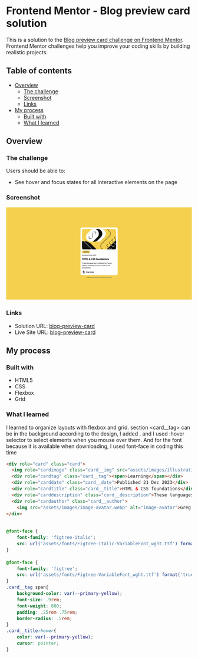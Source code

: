 # Frontend Mentor - Blog preview card solution

This is a solution to the [Blog preview card challenge on Frontend Mentor](https://www.frontendmentor.io/challenges/blog-preview-card-ckPaj01IcS). Frontend Mentor challenges help you improve your coding skills by building realistic projects. 

## Table of contents

- [Overview](#overview)
  - [The challenge](#the-challenge)
  - [Screenshot](#screenshot)
  - [Links](#links)
- [My process](#my-process)
  - [Built with](#built-with)
  - [What I learned](#what-i-learned)

## Overview

### The challenge

Users should be able to:

- See hover and focus states for all interactive elements on the page

### Screenshot

![](./screenshot.png)

### Links

- Solution URL: [blog-preview-card](https://github.com/phangtono/blog-preview-card)
- Live Site URL: [blog-preview-card](https://your-live-site-url.com)

## My process

### Built with

- HTML5
- CSS
- Flexbox
- Grid

### What I learned

I learned to organize layouts with flexbox and grid.
section <card__tag> can be in the background according to the design, I added <span>, and I used :hover selector to select elements when you mouse over them. And for the font because it is available when downloading, I used font-face in coding this time

```html
<div role="card" class="card">
  <img role="cardimage" class="card__img" src="assets/images/illustration-article.svg" alt="illustration-article">
  <div role="cardtag" class="card__tag"><span>Learning</span></div>
  <div role="carddate" class="card__date">Published 21 Dec 2023</div>
  <div role="cardtitle" class="card__title">HTML & CSS foundations</div>
  <div role="carddescription" class="card__description">These languages are the backbone of every website, defining structure, content, and presentation.</div>
  <div role="cardauthor" class="card__author">
    <img src="assets/images/image-avatar.webp" alt="image-avatar">Greg Hooper</div>
</div>
```
```css

@font-face {
    font-family: 'figtree-italic';
    src: url('assets/fonts/Figtree-Italic-VariableFont_wght.ttf') format('truetype');
}

@font-face {
    font-family: 'figtree';
    src: url('assets/fonts/Figtree-VariableFont_wght.ttf') format('truetype');
}
.card__tag span{
    background-color: var(--primary-yellow);
    font-size: .9rem;
    font-weight: 800;   
    padding: .25rem .75rem;
    border-radius: .5rem;
}
.card__title:hover{
    color: var(--primary-yellow);
    cursor: pointer;
}